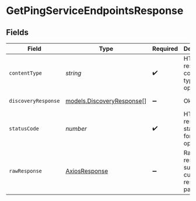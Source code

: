 # GetPingServiceEndpointsResponse


## Fields

| Field                                                        | Type                                                         | Required                                                     | Description                                                  | Example                                                      |
| ------------------------------------------------------------ | ------------------------------------------------------------ | ------------------------------------------------------------ | ------------------------------------------------------------ | ------------------------------------------------------------ |
| `contentType`                                                | *string*                                                     | :heavy_check_mark:                                           | HTTP response content type for this operation                |                                                              |
| `discoveryResponse`                                          | [models.DiscoveryResponse](../models/discoveryresponse.md)[] | :heavy_minus_sign:                                           | Ok                                                           | [object Object]                                              |
| `statusCode`                                                 | *number*                                                     | :heavy_check_mark:                                           | HTTP response status code for this operation                 |                                                              |
| `rawResponse`                                                | [AxiosResponse](https://axios-http.com/docs/res_schema)      | :heavy_minus_sign:                                           | Raw HTTP response; suitable for custom response parsing      |                                                              |